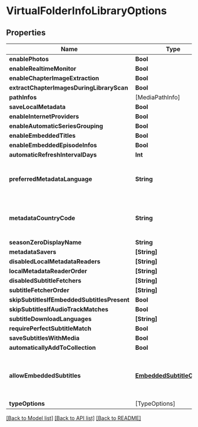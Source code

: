 # VirtualFolderInfoLibraryOptions

## Properties
Name | Type | Description | Notes
------------ | ------------- | ------------- | -------------
**enablePhotos** | **Bool** |  | [optional] 
**enableRealtimeMonitor** | **Bool** |  | [optional] 
**enableChapterImageExtraction** | **Bool** |  | [optional] 
**extractChapterImagesDuringLibraryScan** | **Bool** |  | [optional] 
**pathInfos** | [MediaPathInfo] |  | [optional] 
**saveLocalMetadata** | **Bool** |  | [optional] 
**enableInternetProviders** | **Bool** |  | [optional] 
**enableAutomaticSeriesGrouping** | **Bool** |  | [optional] 
**enableEmbeddedTitles** | **Bool** |  | [optional] 
**enableEmbeddedEpisodeInfos** | **Bool** |  | [optional] 
**automaticRefreshIntervalDays** | **Int** |  | [optional] 
**preferredMetadataLanguage** | **String** | Gets or sets the preferred metadata language. | [optional] 
**metadataCountryCode** | **String** | Gets or sets the metadata country code. | [optional] 
**seasonZeroDisplayName** | **String** |  | [optional] 
**metadataSavers** | **[String]** |  | [optional] 
**disabledLocalMetadataReaders** | **[String]** |  | [optional] 
**localMetadataReaderOrder** | **[String]** |  | [optional] 
**disabledSubtitleFetchers** | **[String]** |  | [optional] 
**subtitleFetcherOrder** | **[String]** |  | [optional] 
**skipSubtitlesIfEmbeddedSubtitlesPresent** | **Bool** |  | [optional] 
**skipSubtitlesIfAudioTrackMatches** | **Bool** |  | [optional] 
**subtitleDownloadLanguages** | **[String]** |  | [optional] 
**requirePerfectSubtitleMatch** | **Bool** |  | [optional] 
**saveSubtitlesWithMedia** | **Bool** |  | [optional] 
**automaticallyAddToCollection** | **Bool** |  | [optional] 
**allowEmbeddedSubtitles** | [**EmbeddedSubtitleOptions**](EmbeddedSubtitleOptions.md) | An enum representing the options to disable embedded subs. | [optional] 
**typeOptions** | [TypeOptions] |  | [optional] 

[[Back to Model list]](../README.md#documentation-for-models) [[Back to API list]](../README.md#documentation-for-api-endpoints) [[Back to README]](../README.md)


